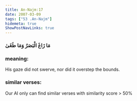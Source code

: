 ```yaml
---
title: An-Najm:17
date: 2007-03-09
tags: ["53 .An-Najm"]
hidemeta: true 
ShowPostNavLinks: true 
---
```

### مَا زَاغَ الْبَصَرُ وَمَا طَغَىٰ
### meaning: 
His gaze did not swerve, nor did it overstep the bounds.
### similar verses: 

Our AI only can find similar verses with similarity score > 50% 




